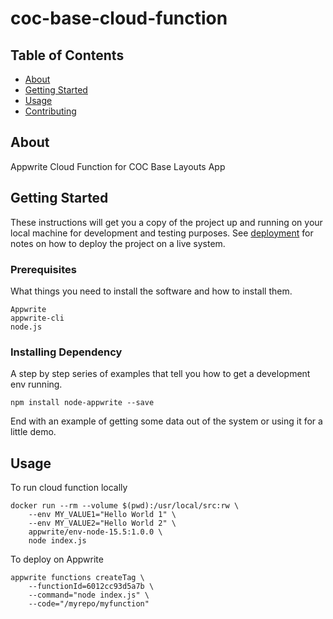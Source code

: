 # coc-base-cloud-function

## Table of Contents

- [About](#about)
- [Getting Started](#getting_started)
- [Usage](#usage)
- [Contributing](../CONTRIBUTING.md)

## About <a name = "about"></a>

Appwrite Cloud Function for COC Base Layouts App

## Getting Started <a name = "getting_started"></a>

These instructions will get you a copy of the project up and running on your local machine for development and testing purposes. See [deployment](#deployment) for notes on how to deploy the project on a live system.

### Prerequisites

What things you need to install the software and how to install them.

```
Appwrite
appwrite-cli
node.js
```

### Installing Dependency

A step by step series of examples that tell you how to get a development env running.

```
npm install node-appwrite --save
```

End with an example of getting some data out of the system or using it for a little demo.

## Usage <a name = "usage"></a>

To run cloud function locally
```
docker run --rm --volume $(pwd):/usr/local/src:rw \
    --env MY_VALUE1="Hello World 1" \
    --env MY_VALUE2="Hello World 2" \
    appwrite/env-node-15.5:1.0.0 \
    node index.js
```
To deploy on Appwrite
```
appwrite functions createTag \
    --functionId=6012cc93d5a7b \
    --command="node index.js" \
    --code="/myrepo/myfunction"
```